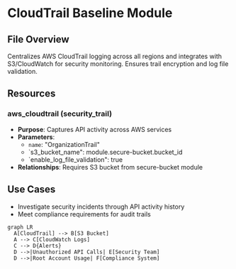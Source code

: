 # CloudTrail Baseline Module

## File Overview
Centralizes AWS CloudTrail logging across all regions and integrates with S3/CloudWatch for security monitoring. Ensures trail encryption and log file validation.

## Resources
### aws_cloudtrail (security_trail)
- **Purpose**: Captures API activity across AWS services
- **Parameters**:
  - `name`: "OrganizationTrail"
  - `s3_bucket_name": module.secure-bucket.bucket_id
  - `enable_log_file_validation": true
- **Relationships**: Requires S3 bucket from secure-bucket module

## Use Cases
- Investigate security incidents through API activity history
- Meet compliance requirements for audit trails

```mermaid
graph LR
  A[CloudTrail] --> B[S3 Bucket]
  A --> C[CloudWatch Logs]
  C --> D{Alerts}
  D -->|Unauthorized API Calls| E[Security Team]
  D -->|Root Account Usage| F[Compliance System]
```